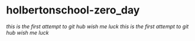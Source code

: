 # holbertonschool-zero_day
*this is the first attempt to git hub wish me luck*
_this is the first attempt to git hub wish me luck_